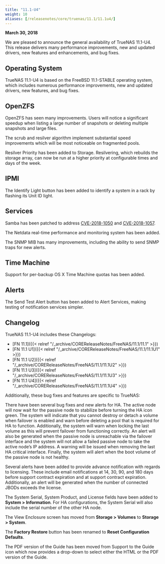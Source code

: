 ```yaml
---
title: "11.1-U4"
weight: 10
aliases: [/releasenotes/core/truenas/11.1/11.1u4/]
---
```


**March 30, 2018**

We are pleased to announce the general availability of TrueNAS 11.1-U4. This release delivers many performance improvements, new and updated drivers, new features and enhancements, and bug fixes.

## Operating System

TrueNAS 11.1-U4 is based on the FreeBSD 11.1-STABLE operating system, which includes numerous performance improvements, new and updated drivers, new features, and bug fixes.

## OpenZFS

OpenZFS has seen many improvements. Users will notice a significant speedup when listing a large number of snapshots or deleting multiple snapshots and large files.

The scrub and resilver algorithm implement substantial speed improvements which will be most noticeable on fragmented pools.

Resilver Priority has been added to Storage. Resilvering, which rebuilds the storage array, can now be run at a higher priority at configurable times and days of the week.

## IPMI

The Identify Light button has been added to identify a system in a rack by flashing its Unit ID light.

## Services

Samba has been patched to address [CVE-2018-1050](https://cve.mitre.org/cgi-bin/cvename.cgi?name=CVE-2018-1050) and [CVE-2018-1057](https://cve.mitre.org/cgi-bin/cvename.cgi?name=CVE-2018-1057).

The Netdata real-time performance and monitoring system has been added.

The SNMP MIB has many improvements, including the ability to send SNMP traps for new alerts.

## Time Machine

Support for per-backup OS X Time Machine quotas has been added.

## Alerts

The Send Test Alert button has been added to Alert Services, making testing of notification services simpler.

## Changelog

TrueNAS 11.1-U4 includes these Changelogs:

* [FN 11.1]({{< relref "/_archive/COREReleaseNotes/FreeNAS/11.1/11.1" >}})
* [FN 11.1 U1]({{< relref "/_archive/COREReleaseNotes/FreeNAS/11.1/11.1U1" >}})
* [FN 11.1 U2]({{< relref "/_archive/COREReleaseNotes/FreeNAS/11.1/11.1U2" >}})
* [FN 11.1 U3]({{< relref "/_archive/COREReleaseNotes/FreeNAS/11.1/11.1U3" >}})
* [FN 11.1 U4]({{< relref "/_archive/COREReleaseNotes/FreeNAS/11.1/11.1U4" >}})

Additionally, these bug fixes and features are specific to TrueNAS:

There have been several bug fixes and new alerts for HA. The active node will now wait for the passive node to stabilize before turning the HA icon green. The system will indicate that you cannot destroy or detach a volume when failover is enabled and warn before deleting a pool that is required for HA to function. Additionally, the system will warn when locking the last volume as this will prevent failover from functioning correctly. An alert will also be generated when the passive node is unreachable via the failover interface and the system will not allow a failed passive node to take the active node’s IP address. A warning will be issued when removing the last HA critical interface. Finally, the system will alert when the boot volume of the passive node is not healthy.

Several alerts have been added to provide advance notification with regards to licensing. These include email notifications at 14, 30, 90, and 180 days before support contract expiration and at support contract expiration. Additionally, an alert will be generated when the number of connected JBODs exceeds the license.

The System Serial, System Product, and License fields have been added to **System > Information**. For HA configurations, the System Serial will also include the serial number of the other HA node.

The View Enclosure screen has moved from **Storage > Volumes** to **Storage > System**.

The **Factory Restore** button has been renamed to **Reset Configuration Defaults**.

The PDF version of the Guide has been moved from Support to the Guide icon which now provides a drop-down to select either the HTML or the PDF version of the Guide.
